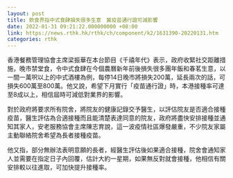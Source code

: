 ```yaml
---
layout: post
title: 飲食界指中式食肆損失很多生意　冀疫苗通行證可減影響
date: 2022-01-31 09:21:22.000000000 +08:00
link: https://news.rthk.hk/rthk/ch/component/k2/1631390-20220131.htm
categories: rthk
---
```


香港餐務管理協會主席梁振華在本台節目《千禧年代》表示，政府收緊社交距離措施，晚市禁堂食，令中式食肆在今個農曆新年前後損失很多團年飯和春茗生意，以一間一萬呎以上的中式酒樓為例，每停14日晚市將損失200萬，延長兩次的話，可損失600萬至800萬。他又說，希望下月實行「疫苗通行證」時，本港接種率可達至8成以上，相信屆時可減低對業界的影響。

對於政府將要求所有院舍，將院友的健康記錄交予醫生，以評估院友是否適合接種疫苗，醫生評估為合適接種而且能清楚表達同意的院友，政府將盡快安排接種並通知其家人，安老服務協會主席陳志育說，這一波疫情社區爆發嚴重，不少院友家屬主動聯絡院舍希望為長者接種疫苗。

他又指，部分無辦法表明意願的長者，經醫生評估後如果適合接種，院舍會通知家人並需要在指定日子內回覆，估計大約一星期，如果無反對就會接種，他相信有關安排較以往進取，可加快提升接種率。

